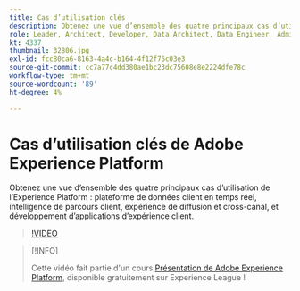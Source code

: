 ```yaml
---
title: Cas d’utilisation clés
description: Obtenez une vue d’ensemble des quatre principaux cas d’utilisation d’Experience Platform&mdash ; plateforme de données client en temps réel, intelligence de parcours client, expérience de diffusion et cross-canal, et développement d’applications d’expérience client.
role: Leader, Architect, Developer, Data Architect, Data Engineer, Admin, User
kt: 4337
thumbnail: 32806.jpg
exl-id: fcc80ca6-8163-4a4c-b164-4f12f76c03e3
source-git-commit: cc7a77c4dd380ae1bc23dc75608e8e2224dfe78c
workflow-type: tm+mt
source-wordcount: '89'
ht-degree: 4%

---
```


# Cas d’utilisation clés de Adobe Experience Platform

Obtenez une vue d’ensemble des quatre principaux cas d’utilisation de l’Experience Platform : plateforme de données client en temps réel, intelligence de parcours client, expérience de diffusion et cross-canal, et développement d’applications d’expérience client.

>[!VIDEO](https://video.tv.adobe.com/v/32806?quality=12&learn=on)

>[!INFO]
>
> Cette vidéo fait partie d&#39;un cours [Présentation de Adobe Experience Platform](https://experienceleague.adobe.com/?recommended=ExperiencePlatform-U-1-2020.1), disponible gratuitement sur Experience League !


